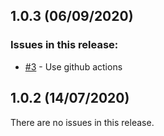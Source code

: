 ## 1.0.3 (06/09/2020) 


### Issues in this release:

* [#3](https://github.com/iamtomhewitt/home-dashboard-weather-manager/issues/3) - Use github actions



## 1.0.2 (14/07/2020) 


There are no issues in this release.